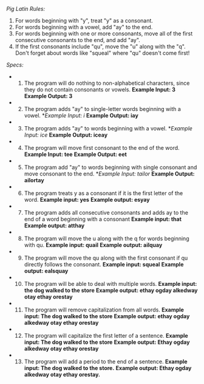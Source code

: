 _Pig Latin Rules:_
1) For words beginning with "y", treat "y" as a consonant.
2) For words beginning with a vowel, add "ay" to the end.
3) For words beginning with one or more consonants, move all of the first consecutive consonants to the end, and add "ay".
4) If the first consonants include "qu", move the "u" along with the "q". Don't forget about words like "squeal" where "qu" doesn't come first!

_Specs:_
* 1) The program will do nothing to non-alphabetical characters, since they do not contain consonants or vowels.
  **Example Input: 3**
  **Example Output: 3**
* 2) The program adds "ay" to single-letter words beginning with a vowel.
**Example Input: i*
  **Example Output: iay**
* 3) The program adds "ay" to words beginning with a vowel.
  **Example Input: ice*
  **Example Output: iceay**  
* 4) The program will move first consonant to the end of the word.
  **Example Input: tee**
  **Example Output: eet**
* 5) The program add "ay" to words beginning with single consonant and move consonant to the end.
  **Example Input: tailor*
  **Example Output: ailortay**
* 6) The program treats y as a consonant if it is the first letter of the word.
  **Example input: yes**
  **Example output: esyay**
* 7) The program adds all consecutive consonants and adds ay to the end of a word beginning with a consonant
  **Example input: that**
  **Example output: atthay**
* 8) The program will move the u along with the q for words beginning with qu.
  **Example input: quail**
  **Example output: ailquay**
* 9) The program will move the qu along with the first consonant if qu directly follows the consonant.
  **Example input: squeal**
  **Example output: ealsquay**
* 10) The program will be able to deal with multiple words.
  **Example input: the dog walked to the store**
  **Example output: ethay ogday alkedway otay ethay orestay**
* 11) The program will remove capitalization from all words.
  **Example input: The dog walked to the store**
  **Example output: ethay ogday alkedway otay ethay orestay**
* 12) The program will capitalize the first letter of a sentence.
  **Example input: The dog walked to the store**
  **Example output: Ethay ogday alkedway otay ethay orestay**
* 13) The program will add a period to the end of a sentence.
  **Example input: The dog walked to the store.**
  **Example output: Ethay ogday alkedway otay ethay orestay.**
